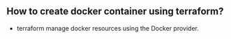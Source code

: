 ## How to create docker container using terraform?
- terraform manage docker resources using the Docker provider.